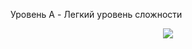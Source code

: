 Уровень A - Легкий уровень сложности

<p align="center">
  <img src="https://github.com/Macc0de/C_collection/assets/138070020/9133780c-c0a0-4cb2-9c45-ce8e65752cc7">
</p>

